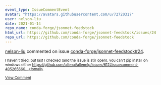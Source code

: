 ```yaml
---
event_type: IssueCommentEvent
avatar: "https://avatars.githubusercontent.com/u/7272031?"
user: nelson-liu
date: 2021-01-14
repo_name: conda-forge/jsonnet-feedstock
html_url: https://github.com/conda-forge/jsonnet-feedstock/issues/24
repo_url: https://github.com/conda-forge/jsonnet-feedstock
---
```


<a href='https://github.com/nelson-liu' target='_blank'>nelson-liu</a> commented on issue <a href='https://github.com/conda-forge/jsonnet-feedstock/issues/24' target='_blank'>conda-forge/jsonnet-feedstock#24</a>.

<small>I haven't tried, but last I checked (and the issue is still open), you can't pip install on windows either https://github.com/allenai/allennlp/issues/612#issuecomment-405265660...</small>

<a href='https://github.com/conda-forge/jsonnet-feedstock/issues/24' target='_blank'>View Comment</a>